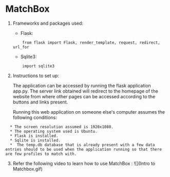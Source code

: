 # MatchBox

1. Frameworks and packages used:
        
    * Flask:
    ```
        from flask import Flask, render_template, request, redirect, url_for
    ```
    
    * Sqlite3:
    ```
        import sqlite3
     ```
    
2. Instructions to set up:

    The application can be accessed by running the flask application app.py. The server link obtained will redirect to the homepage of the website from where other pages can   be accessed according to the buttons and links present.
    
    Running this web application on someone else's computer assumes the following conditions:
  ```
    * The screen resolution assumed is 1920x1080.
    * The operating system used is Ubuntu.
    * Flask is installed.
    * Sqlite is installed.
    *  The temp.db database that is already present with a few data entries should to be used when the application running so that there are few profiles to match with.
   ```
   
 3. Refer the following video to learn how to use MatchBox :
 ![](Intro to Matchbox.gif)
